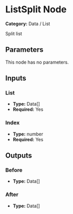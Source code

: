 
# ListSplit Node

**Category:** Data / List

Split list

## Parameters

This node has no parameters.

## Inputs


### List
- **Type:** Data[]
- **Required:** Yes



### Index
- **Type:** number
- **Required:** Yes



## Outputs


### Before
- **Type:** Data[]



### After
- **Type:** Data[]




